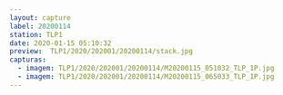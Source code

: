 ```yaml
---
layout: capture
label: 20200114
station: TLP1
date: 2020-01-15 05:10:32
preview:  TLP1/2020/202001/20200114/stack.jpg
capturas:
  - imagem: TLP1/2020/202001/20200114/M20200115_051032_TLP_1P.jpg
  - imagem: TLP1/2020/202001/20200114/M20200115_065033_TLP_1P.jpg
---
```

